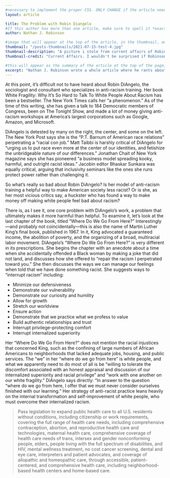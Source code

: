 ```yaml
---
#necessary to implement the proper CSS. ONLY CHANGE if the article needs a special layout. IE if its a special
layout: article

title: The Problem with Robin Diangelo
#If this author has more than one article, make sure to spell it *exactly* the same as on the other articles
author: Nathan J. Robinson

#image that will appear at the top of the article, in the thumbnail, and when article is shared on social media
thumbnail: "/posts-thumbnails/2021-07-15-test-4.jpg"
thumbnail-description: "A picture i stole from current affairs of Robin Diangelo and her fun lil book that a lot of people hate apparently."
thumbnail-credit: "Current Affairs. I wouldn't be surprised if Robinson personally edited it."

#this will appear as the summary of the article at the top of the page, on the main page, and in the meta description for SEO
excerpt: "Nathan J. Robinson wrote a whole article where he rants about Robn DiAngelo. He also talks about good things we can do"
---
```


At this point, it’s difficult not to have heard about Robin DiAngelo, the sociologist and consultant who specializes in anti-racism training. Her book White Fragility: Why It’s So Hard to Talk To White People About Racism has been a bestseller. The New York Times calls her “a phenomenon.” As of the time of this writing, she has given a talk to 184 Democratic members of Congress, been on The Tonight Show, and made a lot of money giving anti-racism workshops at America’s largest corporations such as Google, Amazon, and Microsoft.

DiAngelo is detested by many on the right, the center, and some on the left. The New York Post says she is the “P.T. Barnum of American race relations” perpetrating a “racial con job.” Matt Taibbi is harshly critical of DiAngelo for “urging us to put race even more at the center of our identities, and fetishize the unbridgeable nature of our differences.” Jonathan Chait of New York magazine says she has pioneered “a business model spreading kooky, harmful, and outright racist ideas.” Jacobin editor Bhaskar Sunkara was equally critical, arguing that inclusivity seminars like the ones she runs protect power rather than challenging it. 

So what’s really so bad about Robin DiAngelo? Is her model of anti-racism training a helpful way to make American society less racist? Or is she, as her most vicious critics say, a huckster who has found a way to make money off making white people feel bad about racism? 

There is, as I see it, one core problem with DiAngelo’s work, a problem that ultimately makes it more harmful than helpful. To examine it, let’s look at the last chapter of the book, titled “Where Do We Go From Here?” Interestingly—and probably not coincidentally—this is also the name of Martin Luther King’s final book, published in 1967. In it, King advocated a guaranteed income, the abolition of poverty, and the organizing of a broad, multiracial labor movement. DiAngelo’s “Where Do We Go From Here?” is very different in its prescriptions. She begins the chapter with an anecdote about a time when she accidentally offended a Black woman by making a joke that did not land, and discusses how she offered to “repair the racism I perpetrated toward you.” She then discusses the ways we can manage our feelings when told that we have done something racist. She suggests ways to “interrupt racism” including:

- Minimize our defensiveness
- Demonstrate our vulnerability
- Demonstrate our curiosity and humility
- Allow for growth
- Stretch our worldview
- Ensure action
- Demonstrate that we practice what we profess to value
- Build authentic relationships and trust
- Interrupt privilege-protecting comfort
- Interrupt internalized superiority 

Her “Where Do We Go From Here?” does not mention the racial injustices that concerned King, such as the confining of large numbers of African Americans to neighborhoods that lacked adequate jobs, housing, and public services. The “we” in her “where do we go from here” is white people, and what we apparently need to do most of all is be “willing to tolerate the discomfort associated with an honest appraisal and discussion of our internalized superiority and racial privilege” and “work with one another on our white fragility.” DiAngelo says directly: “In answer to the question “where do we go from here, I offer that we must never consider ourselves finished with our learning.” Her strategy of anti-racist practice leans heavily on the internal transformation and self-improvement of white people, who must overcome their internalized racism.

> Pass legislation to expand public health care to all U.S. residents without conditions, including citizenship or work requirements, covering the full range of health care needs, including comprehensive contraception, abortion, and reproductive health care and technologies, maternal health care, comprehensive coverage of health care needs of trans, intersex and gender nonconforming people, elders, people living with the full spectrum of disabilities, and HIV, mental wellness treatment, no cost cancer screening, dental and eye care, interpreters and patient advocates, and coverage of allopathic and homeopathic care,  through accessible, patient-centered, and comprehensive health care, including neighborhood-based health centers and home-based care.